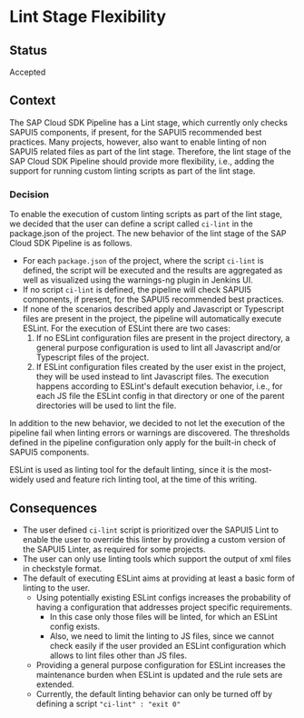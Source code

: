 # Lint Stage Flexibility

## Status

Accepted

## Context

The SAP Cloud SDK Pipeline has a Lint stage, which currently only checks SAPUI5 components, if present, for the SAPUI5 recommended best practices.
Many projects, however, also want to enable linting of non SAPUI5 related files as part of the lint stage. 
Therefore, the lint stage of the SAP Cloud SDK Pipeline should provide more flexibility, i.e., adding the support for running custom linting scripts as part of the lint stage.

### Decision

To enable the execution of custom linting scripts as part of the lint stage, we decided that the user can define a script called `ci-lint` in the package.json of the project.
The new behavior of the lint stage of the SAP Cloud SDK Pipeline is as follows. 

* For each `package.json` of the project, where the script `ci-lint` is defined, the script will be executed and the results are aggregated as well as visualized using the warnings-ng plugin in Jenkins UI.
* If no script `ci-lint` is defined, the pipeline will check SAPUI5 components, if present, for the SAPUI5 recommended best practices.
* If none of the scenarios described apply and Javascript or Typescript files are present in the project, the pipeline will automatically execute ESLint. For the execution of ESLint there are two cases:
    1.	If no ESLint configuration files are present in the project directory, a general purpose configuration is used to lint all Javascript and/or Typescript files of the project.
    2.	If ESLint configuration files created by the user exist in the project, they will be used instead to lint Javascript files. The execution happens according to ESLint's default execution behavior, i.e., for each JS file the ESLint config in that directory or one of the parent directories will be used to lint the file. 

In addition to the new behavior, we decided to not let the execution of the pipeline fail when linting errors or warnings are discovered.
The thresholds defined in the pipeline configuration only apply for the built-in check of SAPUI5 components.

ESLint is used as linting tool for the default linting, since it is the most-widely used and feature rich linting tool, at the time of this writing.  

## Consequences

* The user defined `ci-lint` script is prioritized over the SAPUI5 Lint to enable the user to override this linter by providing a custom version of the SAPUI5 Linter, as required for some projects.
* The user can only use linting tools which support the output of xml files in checkstyle format.
* The default of executing ESLint aims at providing at least a basic form of linting to the user.
    * Using potentially existing ESLint configs increases the probability of having a configuration that addresses project specific requirements.
        * In this case only those files will be linted, for which an ESLint config exists. 
        * Also, we need to limit the linting to JS files, since we cannot check easily if the user provided an ESLint configuration which allows to lint files other than JS files.
    * Providing a general purpose configuration for ESLint increases the maintenance burden when ESLint is updated and the rule sets are extended. 
    * Currently, the default linting behavior can only be turned off by defining a script `"ci-lint" : "exit 0"`
    

